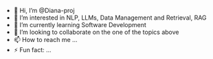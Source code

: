 - 👋 Hi, I’m @Diana-proj
- 👀 I’m interested in NLP, LLMs, Data Management and Retrieval, RAG 
- 🌱 I’m currently learning Software Development
- 💞️ I’m looking to collaborate on the one of the topics above
- 📫 How to reach me ...
- ⚡ Fun fact: ...

<!---
Diana-proj/Diana-proj is a ✨ special ✨ repository because its `README.md` (this file) appears on your GitHub profile.
You can click the Preview link to take a look at your changes.
--->
